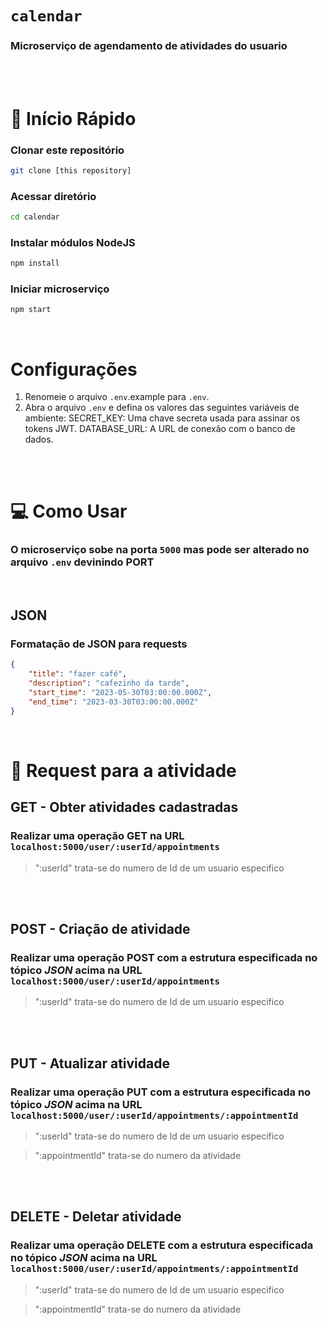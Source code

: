 # `calendar`

### Microserviço de agendamento de atividades do usuario

<br/>
<br/>

# 🏁 Início Rápido

### Clonar este repositório

``` bash
git clone [this repository]
```

### Acessar diretório

``` bash
cd calendar
```

### Instalar módulos NodeJS

``` bash
npm install
```

### Iniciar microserviço

``` bash
npm start
```

<br/>

# Configurações

1. Renomeie o arquivo `.env`.example para `.env`.
2. Abra o arquivo `.env` e defina os valores das seguintes variáveis de ambiente:
SECRET_KEY: Uma chave secreta usada para assinar os tokens JWT.
DATABASE_URL: A URL de conexão com o banco de dados.
<br/>

<br/>

# 💻 Como Usar

### O microserviço sobe na porta `5000` mas pode ser alterado no arquivo `.env` devinindo PORT

<br/>

## JSON

### Formatação de JSON para requests

``` JSON
{
    "title": "fazer café",
    "description": "cafezinho da tarde",
    "start_time": "2023-05-30T03:00:00.000Z",
    "end_time": "2023-03-30T03:00:00.000Z"
}
```

<br/>

# 📅 Request para a atividade

## GET - Obter atividades cadastradas

### Realizar uma operação GET na URL  `localhost:5000/user/:userId/appointments`
>
>":userId" trata-se do numero de Id de um usuario especifico

<br/>
<br/>

## POST - Criação de atividade

### Realizar uma operação POST com a estrutura especificada no tópico *JSON* acima na URL  `localhost:5000/user/:userId/appointments`
>
>":userId" trata-se do numero de Id de um usuario especifico

<br/>
<br/>

## PUT - Atualizar atividade

### Realizar uma operação PUT com a estrutura especificada no tópico *JSON* acima na URL `localhost:5000/user/:userId/appointments/:appointmentId`

>":userId" trata-se do numero de Id de um usuario especifico

>":appointmentId" trata-se do numero da atividade

<br/>
<br/>

## DELETE - Deletar atividade

### Realizar uma operação DELETE com a estrutura especificada no tópico *JSON* acima na URL `localhost:5000/user/:userId/appointments/:appointmentId`

>":userId" trata-se do numero de Id de um usuario especifico

>":appointmentId" trata-se do numero da atividade

<br/>

